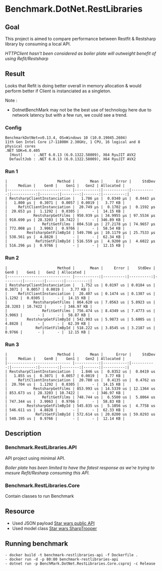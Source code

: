 # Benchmark.DotNet.RestLibraries

##  Goal

This project is aimed to compare performance between Restfit & Restsharp library by consuming a local API.


*HTTPClient hasn't been considered as boiler plate will outweight benefit of using Refit/Restsharp*

## Result

Looks that Refit is doing better overall in memory allocation & would perform better if Client is instanciated as a singleton.

Note :

- DotnetBenchMark may not be the best use of technology here due to network latency but with a few run, we could see a trend.

### Config 
``` 
BenchmarkDotNet=v0.13.4, OS=Windows 10 (10.0.19045.2604)
11th Gen Intel Core i7-11800H 2.30GHz, 1 CPU, 16 logical and 8 physical cores
.NET SDK=6.0.405
  [Host]     : .NET 6.0.13 (6.0.1322.58009), X64 RyuJIT AVX2
  DefaultJob : .NET 6.0.13 (6.0.1322.58009), X64 RyuJIT AVX2
```

### Run 1 
```
|                       Method |       Mean |      Error |     StdDev |     Median |    Gen0 |    Gen1 |   Gen2 | Allocated |
|----------------------------- |-----------:|-----------:|-----------:|-----------:|--------:|--------:|-------:|----------:|
| RestsharpClientInstanciation |   1.786 μs |  0.0340 μs |  0.0443 μs |   1.800 μs |  0.3071 |  0.0057 | 0.0019 |   3.77 KB |
|     RefitClientInstanciation |  20.749 μs |  0.1702 μs |  0.1592 μs |  20.653 μs |  1.1292 |  0.0305 |      - |  14.15 KB |
|            RestsharpGetFilms | 950.939 μs | 34.9955 μs | 97.5534 μs | 918.690 μs | 28.3203 | 10.7422 |      - | 346.89 KB |
|                RefitGetFilms | 804.518 μs | 27.2178 μs | 74.9657 μs | 772.008 μs |  3.9063 |  0.9766 |      - |  58.54 KB |
|         RestsharpGetFilmById | 549.706 μs | 10.1179 μs | 25.7533 μs | 538.561 μs |  4.8828 |       - |      - |  62.34 KB |
|             RefitGetFilmById | 516.559 μs |  4.9200 μs |  4.6022 μs | 516.296 μs |  0.9766 |       - |      - |  12.15 KB |
```
 
### Run 2
```
|                       Method |       Mean |     Error |    StdDev |    Gen0 |    Gen1 |   Gen2 | Allocated |
|----------------------------- |-----------:|----------:|----------:|--------:|--------:|-------:|----------:|
| RestsharpClientInstanciation |   1.752 us | 0.0197 us | 0.0184 us |  0.3071 |  0.0057 | 0.0019 |   3.77 KB |
|     RefitClientInstanciation |  20.407 us | 0.1474 us | 0.1307 us |  1.1292 |  0.0305 |      - |  14.15 KB |
|            RestsharpGetFilms | 864.620 us | 7.0563 us | 5.8923 us | 28.3203 | 10.7422 |      - | 346.97 KB |
|                RefitGetFilms | 756.474 us | 8.4349 us | 7.4773 us |  3.9063 |       - |      - |  58.87 KB |
|         RestsharpGetFilmById | 542.903 us | 5.9873 us | 5.6005 us |  4.8828 |       - |      - |  62.39 KB |
|             RefitGetFilmById | 518.222 us | 3.8545 us | 3.2187 us |  0.9766 |       - |      - |  12.15 KB |
```

### Run 3
```
|                       Method |       Mean |      Error |     StdDev |     Median |    Gen0 |    Gen1 |   Gen2 | Allocated |
|----------------------------- |-----------:|-----------:|-----------:|-----------:|--------:|--------:|-------:|----------:|
| RestsharpClientInstanciation |   1.846 us |  0.0352 us |  0.0419 us |   1.855 us |  0.3071 |  0.0057 | 0.0019 |   3.77 KB |
|     RefitClientInstanciation |  20.780 us |  0.4135 us |  0.4762 us |  20.704 us |  1.1292 |  0.0305 |      - |  14.15 KB |
|            RestsharpGetFilms | 853.993 us | 14.5339 us | 12.1364 us | 853.673 us | 28.3203 | 10.7422 |      - | 346.97 KB |
|                RefitGetFilms | 748.744 us |  6.5500 us |  5.8064 us | 747.344 us |  3.9063 |  0.9766 |      - |  58.83 KB |
|         RestsharpGetFilmById | 545.835 us |  5.1056 us |  4.7758 us | 546.611 us |  4.8828 |       - |      - |  62.33 KB |
|             RefitGetFilmById | 572.614 us | 20.0200 us | 59.0293 us | 540.195 us |  0.9766 |       - |      - |  12.14 KB |
``` 

## Description 

### Benchmark.RestLibraries.API 

API project using minimal API. 


*Boiler plate has been limited to have the fatest response as we're trying to mesure Refit/Resharp consuming this API.*

### Benchmark.RestLibraries.Core 

Contain classes to run Benchmark

## Resource 

- Used JSON payload [Star wars public API](https://swapi.dev/) 
- Used model class [Star wars SharpTrooper](https://github.com/olcay/SharpTrooper)

## Running benchmark

    - docker build -t benchmark-restlibraries-api -f Dockerfile .
    - docker run -d -p 80:80 benchmark-restlibraries-api
    - dotnet run -p BenchMark.DotNet.RestLibraries.Core.csproj -c Release
